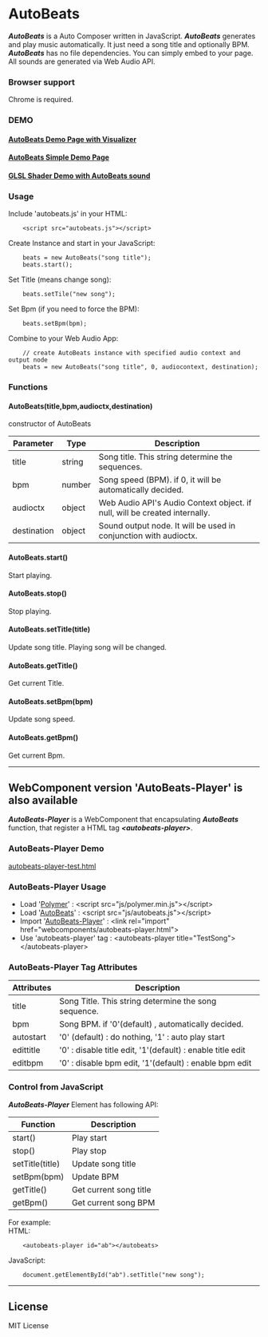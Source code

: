 AutoBeats
=========

***AutoBeats*** is a Auto Composer written in JavaScript.
***AutoBeats*** generates and play music automatically. It just need a song title and optionally BPM.
***AutoBeats*** has no file dependencies. You can simply embed to your page. All sounds are generated via Web Audio API.

### Browser support
Chrome is required.

### DEMO
#### [AutoBeats Demo Page with Visualizer](http://g200kg.github.com/AutoBeats/)
#### [AutoBeats Simple Demo Page](http://g200kg.github.com/AutoBeats/simple.html)
#### [GLSL Shader Demo with AutoBeats sound](http://g200kg.github.com/AutoBeats/planets.html)

### Usage
Include 'autobeats.js' in your HTML:

```
	<script src="autobeats.js"></script>
```

Create Instance and start in your JavaScript:

```
	beats = new AutoBeats("song title");
	beats.start();
```

Set Title (means change song):

```
	beats.setTile("new song");
```

Set Bpm (if you need to force the BPM):

```
	beats.setBpm(bpm);
```

Combine to your Web Audio App:

```
	// create AutoBeats instance with specified audio context and output node
	beats = new AutoBeats("song title", 0, audiocontext, destination);
```

### Functions

#### AutoBeats(title,bpm,audioctx,destination)  
 constructor of AutoBeats  

Parameter|Type|Description
---|---|---
title|string|Song title. This string determine the sequences.
bpm|number|Song speed (BPM). if 0, it will be automatically decided.
audioctx|object|Web Audio API's Audio Context object. if null, will be created internally.
destination|object|Sound output node. It will be used in conjunction with audioctx.

#### AutoBeats.start()  
 Start playing.

#### AutoBeats.stop()  
 Stop playing.

#### AutoBeats.setTitle(title)  
 Update song title. Playing song will be changed.  

#### AutoBeats.getTitle()  
 Get current Title.

#### AutoBeats.setBpm(bpm)  
 Update song speed.

#### AutoBeats.getBpm()  
 Get current Bpm.

---
## WebComponent version 'AutoBeats-Player' is also available

***AutoBeats-Player*** is a WebComponent that encapsulating ***AutoBeats*** function,
that register a HTML tag ***&lt;autobeats-player&gt;***.

### AutoBeats-Player Demo
[autobeats-player-test.html](autobeats-player-test.html)


### AutoBeats-Player Usage

* Load '[Polymer](js/polymer.min.js)' : &lt;script src="js/polymer.min.js"&gt;&lt;/script&gt;
* Load '[AutoBeats](js/autobeats.js)' : &lt;script src="js/autobeats.js"&gt;&lt;/script&gt;
* Import '[AutoBeats-Player](webcomponents/autobeats-player.html)' : &lt;link rel="import" href="webcomponents/autobeats-player.html"&gt;
* Use 'autobeats-player' tag : &lt;autobeats-player title="TestSong"&gt;&lt;/autobeats-player&gt;

### AutoBeats-Player Tag Attributes
Attributes	| Description
---			|---
title		| Song Title. This string determine the song sequence.
bpm			| Song BPM. if '0'(default) , automatically decided.
autostart	| '0' (default) : do nothing, '1' : auto play start</td></tr>
edittitle	| '0' : disable title edit, '1'(default) : enable title edit</td></tr>
editbpm		| '0' : disable bpm edit, '1'(default) : enable bpm edit</td></tr>

### Control from JavaScript
***AutoBeats-Player*** Element has following API:  

Function		| Description
---				|---
start()			| Play start
stop()			| Play stop
setTitle(title)	| Update song title
setBpm(bpm)		| Update BPM
getTitle()		| Get current song title
getBpm()		| Get current song BPM

For example:  
HTML:  
```
	<autobeats-player id="ab"></autobeats>
```
JavaScript:  
```
	document.getElementById("ab").setTitle("new song");
```

---
## License
 MIT License
